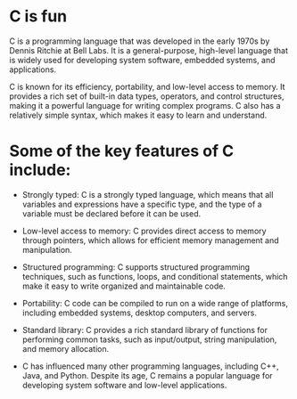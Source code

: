 # C is fun

C is a programming language that was developed in the early 1970s by Dennis Ritchie at Bell Labs. It is a general-purpose, high-level language that is widely used for developing system software, embedded systems, and applications.

C is known for its efficiency, portability, and low-level access to memory. It provides a rich set of built-in data types, operators, and control structures, making it a powerful language for writing complex programs. C also has a relatively simple syntax, which makes it easy to learn and understand.

# Some of the key features of C include:

- Strongly typed: C is a strongly typed language, which means that all variables and expressions have a specific type, and the type of a variable must be declared before it can be used.

- Low-level access to memory: C provides direct access to memory through pointers, which allows for efficient memory management and manipulation.

- Structured programming: C supports structured programming techniques, such as functions, loops, and conditional statements, which make it easy to write organized and maintainable code.

- Portability: C code can be compiled to run on a wide range of platforms, including embedded systems, desktop computers, and servers.

- Standard library: C provides a rich standard library of functions for performing common tasks, such as input/output, string manipulation, and memory allocation.

- C has influenced many other programming languages, including C++, Java, and Python. Despite its age, C remains a popular language for developing system software and low-level applications.
